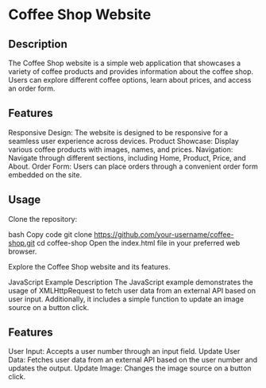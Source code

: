 # Coffee Shop Website
## Description
The Coffee Shop website is a simple web application that showcases a variety of coffee products and provides information about the coffee shop. Users can explore different coffee options, learn about prices, and access an order form.

## Features
Responsive Design: The website is designed to be responsive for a seamless user experience across devices.
Product Showcase: Display various coffee products with images, names, and prices.
Navigation: Navigate through different sections, including Home, Product, Price, and About.
Order Form: Users can place orders through a convenient order form embedded on the site.
## Usage
Clone the repository:

bash
Copy code
git clone https://github.com/your-username/coffee-shop.git
cd coffee-shop
Open the index.html file in your preferred web browser.

Explore the Coffee Shop website and its features.

JavaScript Example
Description
The JavaScript example demonstrates the usage of XMLHttpRequest to fetch user data from an external API based on user input. Additionally, it includes a simple function to update an image source on a button click.

## Features
User Input: Accepts a user number through an input field.
Update User Data: Fetches user data from an external API based on the user number and updates the output.
Update Image: Changes the image source on a button click.